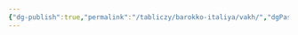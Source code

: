```yaml
---
{"dg-publish":true,"permalink":"/tabliczy/barokko-italiya/vakh/","dgPassFrontmatter":true}
---
```



